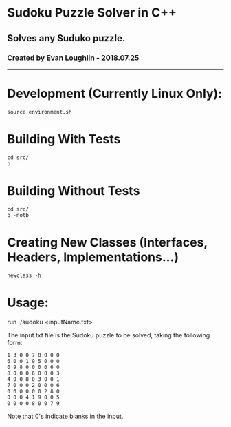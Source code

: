 # Sudoku Puzzle Solver in C++
## Solves any Suduko puzzle.
### Created by Evan Loughlin - 2018.07.25
______________________________________

# Development (Currently Linux Only):
```
source environment.sh

```

# Building With Tests
```
cd src/
b
```

# Building Without Tests
```
cd src/
b -notb
```

# Creating New Classes (Interfaces, Headers, Implementations...)
```
newclass -h
```

# Usage: 
run ./sudoku <inputName.txt>

The input.txt file is the Sudoku puzzle to be solved, taking the following form:

```
1 3 0 0 7 0 0 0 0
6 0 0 1 9 5 0 0 0
0 9 8 0 0 0 0 6 0
8 0 0 0 6 0 0 0 3
4 0 0 8 0 3 0 0 1
7 0 0 0 2 0 0 0 6
0 6 0 0 0 0 2 8 0
0 0 0 4 1 9 0 0 5
0 0 0 0 8 0 0 7 9
```

Note that 0's indicate blanks in the input.

